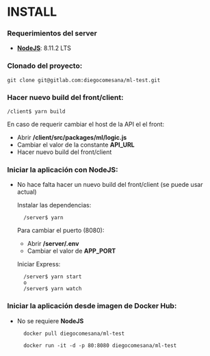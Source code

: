 # INSTALL

### Requerimientos del server

- __[NodeJS](https://nodejs.org/es/download/)__: 8.11.2 LTS


### Clonado del proyecto:

    git clone git@gitlab.com:diegocomesana/ml-test.git


### Hacer nuevo build del front/client:

    /client$ yarn build

En caso de requerir cambiar el host de la API el el front:

- Abrir __/client/src/packages/ml/logic.js__
- Cambiar el valor de la constante __API_URL__
- Hacer nuevo build del front/client

### Iniciar la aplicación con __NodeJS__:

- No hace falta hacer un nuevo build del front/client (se puede usar actual)

    Instalar las dependencias:

        /server$ yarn

    Para cambiar el puerto (8080):

    - Abrir __/server/.env__
    - Cambiar el valor de __APP_PORT__

    Iniciar Express:

        /server$ yarn start
        o
        /server$ yarn watch

### Iniciar la aplicación desde imagen de __Docker Hub__:

- No se requiere __NodeJS__ 

        docker pull diegocomesana/ml-test

        docker run -it -d -p 80:8080 diegocomesana/ml-test

